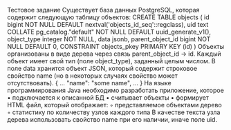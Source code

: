 Тестовое задание
Существует база данных PostgreSQL, которая содержит следующую таблицу объектов:
CREATE TABLE objects
(
id bigint NOT NULL DEFAULT nextval('objects_id_seq'::regclass),
uid text COLLATE pg_catalog."default" NOT NULL DEFAULT uuid_generate_v1(),
object_type integer NOT NULL,
data jsonb,
parent_object_id bigint NOT NULL DEFAULT 0,
CONSTRAINT objects_pkey PRIMARY KEY (id)
)
Объекты организованы в виде дерева через связь parent_object_id → id.
Каждый объект имеет свой тип (поле object_type), заданный целым числом.
В поле data хранится объект JSON, который содержит строковое свойство name (но в некоторых
случаях свойство может отсутствовать).
{
...
"name": "some name",
...
}
На языке программирования Java необходимо разработать приложение, которое
• подключается к описанной БД
• считывает объекты
• формирует HTML файл, который отображает:
◦ представляемое объектами дерево
◦ статистику по количеству узлов каждого типа
В качестве текста узла дерева использовать свойство name при его наличии, иначе поле uid.
